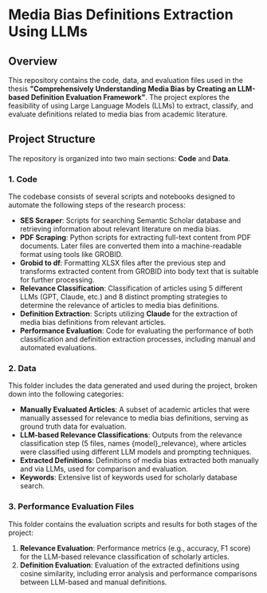 # Media Bias Definitions Extraction Using LLMs

## Overview

This repository contains the code, data, and evaluation files used in the thesis **"Comprehensively Understanding Media Bias by Creating an LLM-based Definition Evaluation Framework"**. The project explores the feasibility of using Large Language Models (LLMs) to extract, classify, and evaluate definitions related to media bias from academic literature.

## Project Structure

The repository is organized into two main sections: **Code** and **Data**.

### 1. Code

The codebase consists of several scripts and notebooks designed to automate the following steps of the research process:

- **SES Scraper**: Scripts for searching Semantic Scholar database and retrieving information about relevant literature on media bias.
- **PDF Scraping**: Python scripts for extracting full-text content from PDF documents. Later files are converted them into a machine-readable format using tools like GROBID.
- **Grobid to df**: Formatting XLSX files after the previous step and transforms extracted content from GROBID into body text that is suitable for further processing.
- **Relevance Classification**: Classification of articles using 5 different LLMs (GPT, Claude, etc.) and 8 distinct prompting strategies to determine the relevance of articles to media bias definitions.
- **Definition Extraction**: Scripts utilizing **Claude** for the extraction of media bias definitions from relevant articles.
- **Performance Evaluation**: Code for evaluating the performance of both classification and definition extraction processes, including manual and automated evaluations.

### 2. Data

This folder includes the data generated and used during the project, broken down into the following categories:

- **Manually Evaluated Articles**: A subset of academic articles that were manually assessed for relevance to media bias definitions, serving as ground truth data for evaluation.
- **LLM-based Relevance Classifications**: Outputs from the relevance classification step (5 files, names {model}_relevance), where articles were classified using different LLM models and prompting techniques.
- **Extracted Definitions**: Definitions of media bias extracted both manually and via LLMs, used for comparison and evaluation.
- **Keywords**: Extensive list of keywords used for scholarly database search.

### 3. Performance Evaluation Files

This folder contains the evaluation scripts and results for both stages of the project:

1. **Relevance Evaluation**: Performance metrics (e.g., accuracy, F1 score) for the LLM-based relevance classification of scholarly articles.
2. **Definition Evaluation**: Evaluation of the extracted definitions using cosine similarity, including error analysis and performance comparisons between LLM-based and manual definitions.

